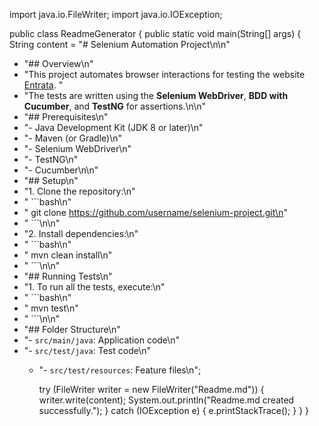 import java.io.FileWriter;
import java.io.IOException;

public class ReadmeGenerator {
public static void main(String[] args) {
String content = "# Selenium Automation Project\n\n"
+ "## Overview\n"
+ "This project automates browser interactions for testing the website [Entrata](https://www.entrata.com/). "
+ "The tests are written using the **Selenium WebDriver**, **BDD with Cucumber**, and **TestNG** for assertions.\n\n"
+ "## Prerequisites\n"
+ "- Java Development Kit (JDK 8 or later)\n"
+ "- Maven (or Gradle)\n"
+ "- Selenium WebDriver\n"
+ "- TestNG\n"
+ "- Cucumber\n\n"
+ "## Setup\n"
+ "1. Clone the repository:\n"
+ "    ```bash\n"
+ "    git clone https://github.com/username/selenium-project.git\n"
+ "    ```\n\n"
+ "2. Install dependencies:\n"
+ "    ```bash\n"
+ "    mvn clean install\n"
+ "    ```\n\n"
+ "## Running Tests\n"
+ "1. To run all the tests, execute:\n"
+ "    ```bash\n"
+ "    mvn test\n"
+ "    ```\n\n"
+ "## Folder Structure\n"
+ "- `src/main/java`: Application code\n"
+ "- `src/test/java`: Test code\n"
  + "- `src/test/resources`: Feature files\n";

    try (FileWriter writer = new FileWriter("Readme.md")) {
              writer.write(content);
              System.out.println("Readme.md created successfully.");
          } catch (IOException e) {
              e.printStackTrace();
          }
      }
  }
